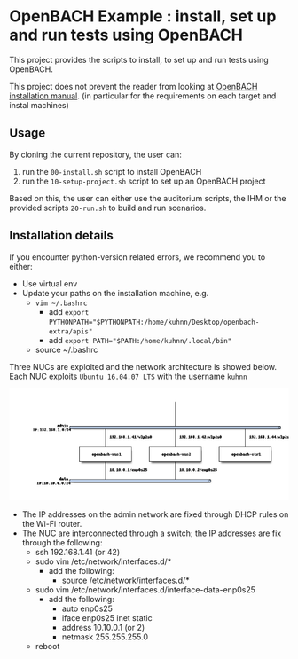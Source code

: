 # OpenBACH Example : install, set up and run tests using OpenBACH

This project provides the scripts to install, to set up and run tests using OpenBACH.

This project does not prevent the reader from looking at [OpenBACH installation manual](https://wiki.net4sat.org/doku.php?id=openbach:manuals:2.x:installation_manual:index).
(in particular for the requirements on each target and instal machines)

## Usage

By cloning the current repository, the user can:

1. run the `00-install.sh` script to install OpenBACH
1. run the `10-setup-project.sh` script to set up an OpenBACH project

Based on this, the user can either use the auditorium scripts, the IHM or the provided scripts `20-run.sh` to build and run scenarios.

## Installation details

If you encounter python-version related errors, we recommend you to either: 

* Use virtual env
* Update your paths on the installation machine, e.g. 
  * `vim ~/.bashrc`
    * add `export PYTHONPATH="$PYTHONPATH:/home/kuhnn/Desktop/openbach-extra/apis"`
    * add `export PATH="$PATH:/home/kuhnn/.local/bin"`
  * source ~/.bashrc 


Three NUCs are exploited and the network architecture is showed below.
Each NUC exploits `Ubuntu 16.04.07 LTS` with the username `kuhnn`

![Network architecture](nuc-archi.png)

* The IP addresses on the admin network are fixed through DHCP rules on the Wi-Fi router.
* The NUC are interconnected through a switch; the IP addresses are fix through the following: 
  * ssh 192.168.1.41 (or 42)
  * sudo vim /etc/network/interfaces.d/*
    * add the following: 
      * source /etc/network/interfaces.d/*
  * sudo vim /etc/network/interfaces.d/interface-data-enp0s25
    * add the following:
      * auto enp0s25 
      * iface enp0s25 inet static
      * address 10.10.0.1 (or 2)
      * netmask 255.255.255.0
  * reboot
 
